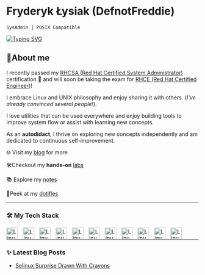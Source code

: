 # Fryderyk Łysiak (DefnotFreddie) 
`SysAdmin | POSIX Compatible`

[![Typing SVG](https://readme-typing-svg.demolab.com?font=JetBrains+Mono&weight=600&duration=4500&pause=1000&color=6E6E6E&random=false&width=435&lines=Shaping+Systems+One+Line+at+a+Time;Prefer+stability+and+portability+;Autodidact)](https://git.io/typing-svg)

## 🐧About me

I recently passed my [RHCSA (Red Hat Certified System Administrator)](https://rhtapps.redhat.com/verify?certId=250-026-069) certification 🎉 and will soon be taking the exam for [RHCE (Red Hat Certified Engineer)](https://www.redhat.com/en/services/certification/rhce)!

I embrace Linux and UNIX philosophy and enjoy sharing it with others. 
(*I've already convinced several people!*).

I love utilities that can be used everywhere and enjoy building tools to improve system flow or assist with learning new concepts.


As an **autodidact**, I thrive on exploring new concepts independently and am dedicated to continuous self-improvement.

 🌐 Visit my [blog](https://defnotfreddie.com) for more

 🛠️Checkout my **hands-on** [labs](https://killercoda.com/defnotfreddie)
 
 📚 Explore my [notes](https://dnfreddie.github.io/Notes/)

 📁Peek at my [dotifles](https://github.com/DnFreddie/.dotfiles)



---

### 🛠️ My Tech Stack

          
 <img align="left" alt="Linux" width="30px" style="padding-right: 10px;" src="https://cdn.jsdelivr.net/gh/devicons/devicon@latest/icons/redhat/redhat-original.svg" /> 
<img align="left" alt="Linux" width="30px" style="padding-right: 10px;" src="https://cdn.jsdelivr.net/gh/devicons/devicon@latest/icons/rockylinux/rockylinux-original.svg" /> 
<img align="left" alt="Linux" width="30px" style="padding-right: 10px;" src="https://cdn.jsdelivr.net/gh/devicons/devicon@latest/icons/ansible/ansible-original.svg" />
<img align="left" alt="Linux" width="30px" style="padding-right: 10px;" src="https://cdn.jsdelivr.net/gh/devicons/devicon@latest/icons/go/go-original.svg" /> 
<img align="left" alt="Linux" width="30px" style="padding-right: 10px;" src="https://cdn.jsdelivr.net/gh/devicons/devicon@latest/icons/bash/bash-original.svg" /> 
<img align="left" alt="Linux" width="30px" style="padding-right: 10px;" src="https://cdn.jsdelivr.net/gh/devicons/devicon@latest/icons/docker/docker-plain-wordmark.svg" /> 
<img align="left" alt="Linux" width="30px" style="padding-right: 10px;" src="https://cdn.jsdelivr.net/gh/devicons/devicon@latest/icons/python/python-original.svg" />
<img align="left" alt="Linux" width="30px" style="padding-right: 10px;" src="https://cdn.jsdelivr.net/gh/devicons/devicon@latest/icons/vim/vim-original.svg" /> 
<img align="left" alt="Linux" width="30px" style="padding-right: 10px;" src="https://cdn.jsdelivr.net/gh/devicons/devicon@latest/icons/svelte/svelte-original.svg" />
<img align="left" alt="Linux" width="30px" style="padding-right: 10px;" src="https://cdn.jsdelivr.net/gh/devicons/devicon@latest/icons/nixos/nixos-original.svg" />
<img align="left" alt="Linux" width="30px" style="padding-right: 10px;" src="https://cdn.jsdelivr.net/gh/devicons/devicon@latest/icons/linux/linux-original.svg" /> 


<br />
 
--- 
### ✨ Latest Blog Posts

- [Selinux Surprise Drawn With Crayons](https://defnotfreddie.com/blog/selinux_surprise_drawn_with_crayons)

